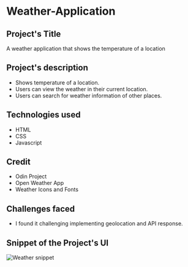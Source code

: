 # Weather-Application

## Project's Title

A weather application that shows the temperature of a location

## Project's description

* Shows temperature of a location.
* Users can view the weather in their current location.
* Users can search for weather information of other places.

## Technologies used

* HTML
* CSS
* Javascript

## Credit

* Odin Project
* Open Weather App
* Weather Icons and Fonts

## Challenges faced

* I found it challenging implementing geolocation and API response.


## Snippet of the Project's UI

![Weather snippet](https://user-images.githubusercontent.com/78281826/195096096-cb248104-b6b7-4ae7-8c83-9d5d8d4db9a2.jpg)
